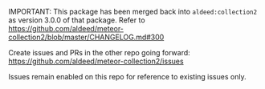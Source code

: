 IMPORTANT: This package has been merged back into `aldeed:collection2` as version 3.0.0 of that package. Refer to https://github.com/aldeed/meteor-collection2/blob/master/CHANGELOG.md#300

Create issues and PRs in the other repo going forward: https://github.com/aldeed/meteor-collection2/issues

Issues remain enabled on this repo for reference to existing issues only.
